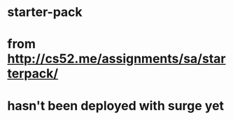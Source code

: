 # starter-pack
# from http://cs52.me/assignments/sa/starterpack/
# hasn't been deployed with surge yet
